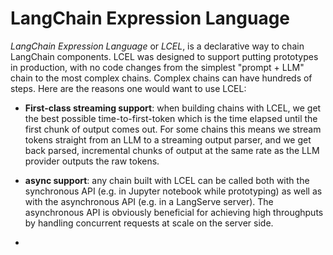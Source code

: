 # LangChain Expression Language

*LangChain Expression Language* or *LCEL*, is a declarative way to chain LangChain components. LCEL was designed to support putting prototypes in production, with no code changes from the simplest "prompt + LLM" chain to the most complex chains. Complex chains can have hundreds of steps. Here are the reasons one would want to use LCEL:

* **First-class streaming support**:  when building chains with LCEL, we get the best possible time-to-first-token which is the time elapsed until the first chunk of output comes out. For some chains this means we stream tokens straight from an LLM to a streaming output parser, and we get back parsed, incremental chunks of output at the same rate as the LLM provider outputs the raw tokens.

* **async support**: any chain built with LCEL can be called both with the synchronous API (e.g. in Jupyter notebook while prototyping) as well as with the asynchronous API (e.g. in a LangServe server). The asynchronous API is obviously beneficial for achieving high throughputs by handling concurrent requests at scale on the server side.

* 

